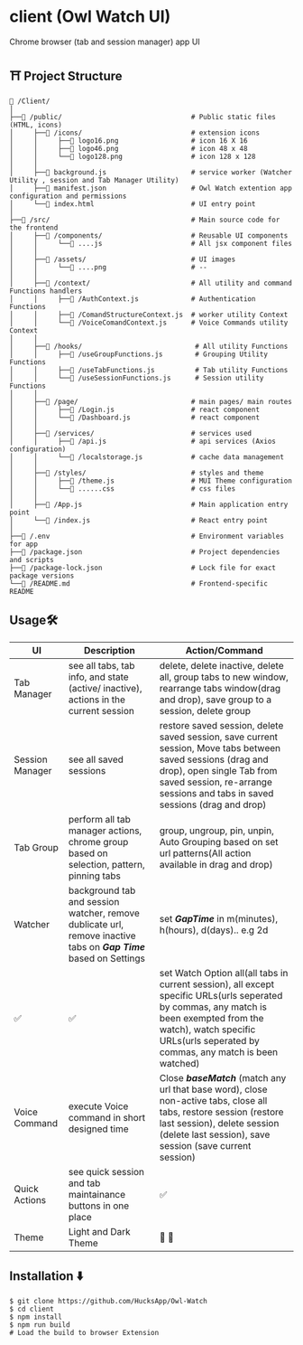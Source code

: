 # client (Owl Watch UI)
Chrome browser (tab and session manager) app UI
## ⛩ Project Structure
```
📁 /Client/
│
├──📁 /public/                                # Public static files (HTML, icons)
│     ├──📁 /icons/                           # extension icons
│     │     ├──📄 logo16.png                  # icon 16 X 16
│     │     ├──📄 logo46.png                  # icon 48 x 48
│     │     └──📄 logo128.png                 # icon 128 x 128
│     │
│     ├──📄 background.js                     # service worker (Watcher Utility , session and Tab Manager Utility)
│     ├──📄 manifest.json                     # Owl Watch extention app configuration and permissions
│     └──📄 index.html                        # UI entry point
│    
├──📁 /src/                                   # Main source code for the frontend
│     ├──📁 /components/                      # Reusable UI components 
│     │     └──📄 ....js                      # All jsx component files
│     │
│     ├──📁 /assets/                          # UI images
│     │     └──📄 ....png                     # --
│     │
│     ├──📁 /context/                         # All utility and command Functions handlers
│     │     ├──📄 /AuthContext.js             # Authentication Functions
│     │     ├──📄 /ComandStructureContext.js  # worker utility Context
│     │     └──📄 /VoiceComandContext.js      # Voice Commands utility Context
│     │
│     ├──📁 /hooks/                            # All utility Functions
│     │     ├──📄 /useGroupFunctions.js        # Grouping Utility Functions
│     │     ├──📄 /useTabFunctions.js          # Tab utility Functions
│     │     └──📄 /useSessionFunctions.js      # Session utility Functions
│     │
│     ├──📁 /page/                            # main pages/ main routes
│     │     ├──📄 /Login.js                   # react component
│     │     └──📄 /Dashboard.js               # react component
│     │
│     ├──📁 /services/                        # services used
│     │     ├──📄 /api.js                     # api services (Axios configuration)
│     │     └──📄 /localstorage.js            # cache data management
│     │
│     ├──📁 /styles/                          # styles and theme
│     │     ├──📄 /theme.js                   # MUI Theme configuration
│     │     └──📄 ......css                   # css files
│     │
│     ├──📄 /App.js                           # Main application entry point
│     └──📄 /index.js                         # React entry point
│
├──📄 /.env                                   # Environment variables for app
├──📄 /package.json                           # Project dependencies and scripts
├──📄 /package-lock.json                      # Lock file for exact package versions
└──📄 /README.md                              # Frontend-specific README

```


## Usage🛠

UI                    |   Description         |       Action/Command
----------------------|------------------------|----------------- 
Tab Manager | see all tabs, tab info, and state (active/ inactive), actions in the current session | delete, delete inactive, delete all, group tabs to new window, rearrange tabs window(drag and drop), save group to a session, delete group 
Session Manager | see all saved sessions| restore saved session, delete saved session, save current session, Move tabs between saved sessions (drag and drop), open single Tab from saved session, re-arrange sessions and tabs in saved sessions (drag and drop)
Tab Group| perform all tab manager actions,  chrome group based on selection, pattern, pinning tabs|   group, ungroup, pin, unpin, Auto Grouping based on set url patterns(All action  available in drag and drop)
Watcher | background tab and session watcher, remove dublicate url, remove inactive tabs on ***Gap Time*** based on Settings|  set ***GapTime*** in m(minutes), h(hours), d(days).. e.g  2d
✅      |   ✅ | set Watch Option all(all tabs in current session), all except specific URLs(urls seperated by commas, any match  is been exempted from the watch), watch specific URLs(urls seperated by commas, any match is been watched)
Voice Command | execute Voice command in short designed time | Close ***baseMatch*** (match any url that base word), close non-active tabs, close all tabs, restore session (restore last session), delete session (delete last session), save session (save current session)
Quick Actions |  see quick session and tab maintainance buttons in one place |   ✅
Theme | Light and Dark Theme |      🖤        🤍


## Installation ⬇️
```
$ git clone https://github.com/HucksApp/Owl-Watch
$ cd client
$ npm install
$ npm run build
# Load the build to browser Extension
```


